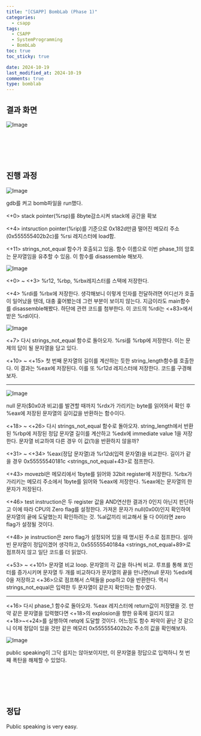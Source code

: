 ```yaml
---
title: "[CSAPP] BombLab (Phase 1)"
categories:
  - csapp
tags:
  - CSAPP
  - SystemProgramming
  - BombLab
toc: true
toc_sticky: true

date: 2024-10-19
last_modified_at: 2024-10-19
comments: true
type: bomblab
---
```

## 결과 화면
![Image](https://github.com/user-attachments/assets/801d4c84-c5da-43f3-926f-677cff0d2041)

<br><br><br><br>


## 진행 과정
![Image](https://github.com/user-attachments/assets/8e0a2b05-0efb-4deb-8776-4b8826377ff9)

gdb를 켜고 bomb파일을 run했다.

<+0> stack pointer(%rsp)를 8byte감소시켜 stack에 공간을 확보

<+4> intsruction pointer(%rip)를 기준으로 0x182d만큼 떨어진 메모리 주소(0x555555402b2c)를 %rsi 레지스터에 load함. 

<+11> strings_not_equal 함수가 호출되고 있음. 함수 이름으로 이번 phase_1의 암호는 문자열임을 유추할 수 있음. 이 함수를 disassemble 해보자.

![Image](https://github.com/user-attachments/assets/2bd634c9-00d6-48b0-a4ee-3b9b07304575)


<+0> ~ <+3> %r12, %rbp, %rbx레지스터를 스택에 저장한다.

<+4> %rdi를 %rbx에 저장한다. 생각해보니 이렇게 인자를 전달하려면 어디선가 호출이 일어났을 텐데, 대충 훑어봤는데 그런 부분이 보이지 않는다. 지금이라도 main함수를 disassemble해봤다. 하단에 관련 코드를 첨부한다. 이 코드의 %rdi는 <+83>에서 받은 %rdi이다.


![Image](https://github.com/user-attachments/assets/5bbfc985-f38a-4d05-90a7-c046602c2e06)


<+7> 다시 strings_not_equal 함수로 돌아오자. %rsi를 %rbp에 저장한다. 이는 문제의 답이 될 문자열을 담고 있다.

<+10> ~ <+15> 첫 번째 문자열의 길이를 계산하는 듯한 string_length함수를 호출한다. 이 결과는 %eax에 저장된다. 이를 또 %r12d 레지스터에 저장한다. 코드를 구경해보자.

-------------------------------------------------------------------------------------------------------


![Image](https://github.com/user-attachments/assets/e1df870b-2fb5-4b0f-b29b-9411fdcc12be)

null 문자($0x0과 비교)를 발견할 때까지 %rdx가 가리키는 byte를 읽어와서 확인 후 %eax에 저장된 문자열의 길이값을 반환하는 함수이다.

<+18> ~ <+26> 다시 strings_not_equal 함수로 돌아오자. string_length에서 반환된  %rbp에 저장된 정답 문자열 길이를 계산하고 %edx에 immediate value 1을 저장한다. 문자열 비교하여 다른 경우 이 값(1)을 반환하지 않을까?

<+31> ~ <+34> %eax(정답 문자열)과 %r12d(입력 문자열)을 비교한다. 길이가 같을 경우 0x55555540181c <strings_not_equal+43>로 점프한다. 

<+43> movezbl은 메모리에서 1byte를 읽어와 32bit register에 저장한다. %rbx가 가리키는 메모리 주소에서 1byte를 읽어와 %eax에 저장한다. %eax에는 문자열의 한 문자가 저장된다.

<+46> test instruction은 두 register 값을 AND연산한 결과가 0인지 아닌지 판단하고 이에 따라 CPU의 Zero flag를 설정한다. 가져온 문자가 null(0x00)인지 확인하여 문자열의 끝에 도달했는지 확인하려는 것. %al값끼리 비교해서 둘 다 0이라면 zero flag가 설정될 것이다.


<+48> je instruction은 zero flag가 설정되어 있을 때 명시된 주소로 점프한다. 설마 빈 문자열이 정답이겠어 생각하고,  0x55555540184a <strings_not_equal+89>로 점프하지 않고 일단 코드를 더 읽었다.

<+53> ~ <+101> 문자열 비교 loop. 문자열의 각 값을 하나씩 비교. 루프를 통해 포인터를 증가시키며 문자열 두 개를 비교하다가 문자열의 끝을 만나면(null 문자) %edx에 0을 저장하고 <+36>으로 점프해서 스택들을 pop하고 0을 반환한다. 역시 strings_not_equal은 입력한 두 문자열이 같은지 확인하는 함수였다.

-------------------------------------------------------------------------------------------------------

<+16> 다시 phase_1 함수로 돌아오자. %eax 레지스터에 return값이 저장됐을 것. 만약 같은 문자열을 입력했다면 <+18>의 explosion을 향한 유혹에 걸리지 않고 <+18>~<+24>를 실행하여 retq에 도달할 것이다. 어느정도 함수 파악이 끝난 것 같으니 이제 정답이 있을 것만 같은 메모리 0x555555402b2c 주소의 값을 확인해보자. 

![Image](https://github.com/user-attachments/assets/1d322e41-da4e-45c0-878c-a2f1476d196e)


public speaking이 그닥 쉽지는 않아보이지만, 이 문자열을 정답으로 입력하니 첫 번째 폭탄을 해체할 수 있었다.


<br><br><br><br>

## 정답
Public speaking is very easy.

<br><br>